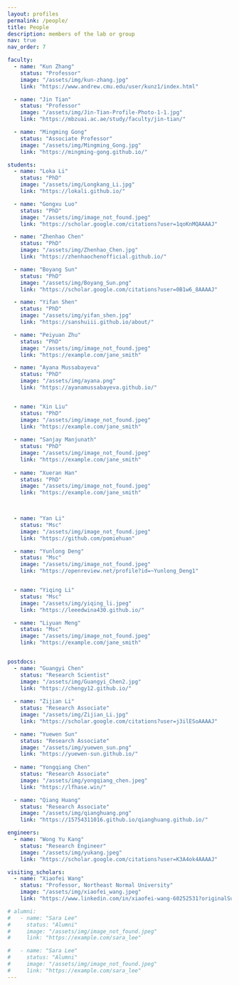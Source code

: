 ```yaml
---
layout: profiles
permalink: /people/
title: People
description: members of the lab or group
nav: true
nav_order: 7

faculty:
  - name: "Kun Zhang"
    status: "Professor"
    image: "/assets/img/kun-zhang.jpg"
    link: "https://www.andrew.cmu.edu/user/kunz1/index.html"

  - name: "Jin Tian"
    status: "Professor"
    image: "/assets/img/Jin-Tian-Profile-Photo-1-1.jpg"
    link: "https://mbzuai.ac.ae/study/faculty/jin-tian/"

  - name: "Mingming Gong"
    status: "Associate Professor"
    image: "/assets/img/Mingming_Gong.jpg"
    link: "https://mingming-gong.github.io/"

students:
  - name: "Loka Li"
    status: "PhD"
    image: "/assets/img/Longkang_Li.jpg"
    link: "https://lokali.github.io/"

  - name: "Gongxu Luo"
    status: "PhD"
    image: "/assets/img/image_not_found.jpeg"
    link: "https://scholar.google.com/citations?user=1qoKnMQAAAAJ"

  - name: "Zhenhao Chen"
    status: "PhD"
    image: "/assets/img/Zhenhao_Chen.jpg"
    link: "https://zhenhaochenofficial.github.io/"

  - name: "Boyang Sun"
    status: "PhD"
    image: "/assets/img/Boyang_Sun.png"
    link: "https://scholar.google.com/citations?user=0B1w6_8AAAAJ"

  - name: "Yifan Shen"
    status: "PhD"
    image: "/assets/img/yifan_shen.jpg"
    link: "https://sanshuiii.github.io/about/"

  - name: "Peiyuan Zhu"
    status: "PhD"
    image: "/assets/img/image_not_found.jpeg"
    link: "https://example.com/jane_smith"

  - name: "Ayana Mussabayeva"
    status: "PhD"
    image: "/assets/img/ayana.png"
    link: "https://ayanamussabayeva.github.io/"


  - name: "Xin Liu"
    status: "PhD"
    image: "/assets/img/image_not_found.jpeg"
    link: "https://example.com/jane_smith"
    
  - name: "Sanjay Manjunath"
    status: "PhD"
    image: "/assets/img/image_not_found.jpeg"
    link: "https://example.com/jane_smith"
  
  - name: "Xueran Han"
    status: "PhD"
    image: "/assets/img/image_not_found.jpeg"
    link: "https://example.com/jane_smith"
  


  - name: "Yan Li"
    status: "Msc"
    image: "/assets/img/image_not_found.jpeg"
    link: "https://github.com/pomiehuan"

  - name: "Yunlong Deng"
    status: "Msc"
    image: "/assets/img/image_not_found.jpeg"
    link: "https://openreview.net/profile?id=~Yunlong_Deng1"


  - name: "Yiqing Li"
    status: "Msc"
    image: "/assets/img/yiqing_li.jpeg"
    link: "https://leeedwina430.github.io/"

  - name: "Liyuan Meng"
    status: "Msc"
    image: "/assets/img/image_not_found.jpeg"
    link: "https://example.com/jane_smith"


postdocs:
  - name: "Guangyi Chen"
    status: "Research Scientist"
    image: "/assets/img/Guangyi_Chen2.jpg"
    link: "https://chengy12.github.io/"
  
  - name: "Zijian Li"
    status: "Research Associate"
    image: "/assets/img/Zijian_Li.jpg"
    link: "https://scholar.google.com/citations?user=j3ilESoAAAAJ"

  - name: "Yuewen Sun"
    status: "Research Associate"
    image: "/assets/img/yuewen_sun.png"
    link: "https://yuewen-sun.github.io/"
  
  - name: "Yongqiang Chen"
    status: "Research Associate"
    image: "/assets/img/yongqiang_chen.jpeg"
    link: "https://lfhase.win/"

  - name: "Qiang Huang"
    status: "Research Associate"
    image: "/assets/img/qianghuang.png"
    link: "https://15754311016.github.io/qianghuang.github.io/"

engineers:
  - name: "Wong Yu Kang"
    status: "Research Engineer"
    image: "/assets/img/yukang.jpeg"
    link: "https://scholar.google.com/citations?user=K3A4ok4AAAAJ"

visiting_scholars:
  - name: "Xiaofei Wang"
    status: "Professor, Northeast Normal University"
    image: "/assets/img/xiaofei_wang.jpeg"
    link: "https://www.linkedin.com/in/xiaofei-wang-60252531?originalSubdomain=cn"

# alumni:
#   - name: "Sara Lee"
#     status: "Alumni"
#     image: "/assets/img/image_not_found.jpeg"
#     link: "https://example.com/sara_lee"

#   - name: "Sara Lee"
#     status: "Alumni"
#     image: "/assets/img/image_not_found.jpeg"
#     link: "https://example.com/sara_lee"
---
```

